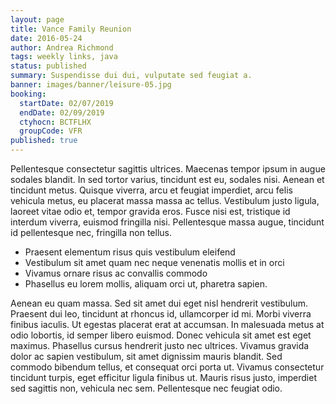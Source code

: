 ```yaml
---
layout: page
title: Vance Family Reunion
date: 2016-05-24
author: Andrea Richmond
tags: weekly links, java
status: published
summary: Suspendisse dui dui, vulputate sed feugiat a.
banner: images/banner/leisure-05.jpg
booking:
  startDate: 02/07/2019
  endDate: 02/09/2019
  ctyhocn: BCTFLHX
  groupCode: VFR
published: true
---
```

Pellentesque consectetur sagittis ultrices. Maecenas tempor ipsum in augue sodales blandit. In sed tortor varius, tincidunt est eu, sodales nisi. Aenean et tincidunt metus. Quisque viverra, arcu et feugiat imperdiet, arcu felis vehicula metus, eu placerat massa massa ac tellus. Vestibulum justo ligula, laoreet vitae odio et, tempor gravida eros. Fusce nisi est, tristique id interdum viverra, euismod fringilla nisi. Pellentesque massa augue, tincidunt id pellentesque nec, fringilla non tellus.

* Praesent elementum risus quis vestibulum eleifend
* Vestibulum sit amet quam nec neque venenatis mollis et in orci
* Vivamus ornare risus ac convallis commodo
* Phasellus eu lorem mollis, aliquam orci ut, pharetra sapien.

Aenean eu quam massa. Sed sit amet dui eget nisl hendrerit vestibulum. Praesent dui leo, tincidunt at rhoncus id, ullamcorper id mi. Morbi viverra finibus iaculis. Ut egestas placerat erat at accumsan. In malesuada metus at odio lobortis, id semper libero euismod. Donec vehicula sit amet est eget maximus. Phasellus cursus hendrerit justo nec ultrices. Vivamus gravida dolor ac sapien vestibulum, sit amet dignissim mauris blandit. Sed commodo bibendum tellus, et consequat orci porta ut. Vivamus consectetur tincidunt turpis, eget efficitur ligula finibus ut. Mauris risus justo, imperdiet sed sagittis non, vehicula nec sem. Pellentesque nec feugiat odio.
